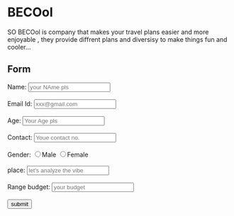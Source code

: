 
<!DOCTYPE html>
<html lang="en">
<head>
  <meta charset="UTF-8">
  <meta name="viewport" content="width=device-width, initial-scale=1.0">
  <title>BEcul OR BECOol</title>
  <link rel="stylesheet" href="style.css">
</head>
<body>
  <h1>BECOol</h1>
  <P> SO BECOol is company that makes your travel plans easier and more enjoyable , they provide diffrent plans and diversisy to make things fun and cooler...</P>
  <h2>Form</h2>
  <form>
    <label for name="Name" >Name:</label>
    <input type ="text" id="Name"  placeholder="your NAme pls"><br><br>
    <label for emailid="Email Id">Email Id:</label>
    <input type ="email"id="Email Id" placeholder="xxx@gmail.com"><br><br>
    <label for age="Age" >Age:</label>
    <input type ="number" id=" Age" placeholder="Your Age pls"><br><br>
    <label for contact="Contact">Contact:</label>
    <input type="number" id="Contact" placeholder="Youe contact no."><br><br>
    <label for gender="Gender">Gender:</label>
    <input type="radio" id="male" name="Gender" value="Male" >Male
    <input type ="radio" id="Female" name="Gender" value="Female">Female<br><br>
    <label for place="place"> place:</label>
    <input type="text" id="place" placeholder="let's analyze the vibe"><br><br>
    <label for range="range">Range budget:</label>
    <input type="text" id="range" placeholder="your budget"><br><br>
    <input type="submit" value ="submit" ">
  </form>
  
</body>
</html>
